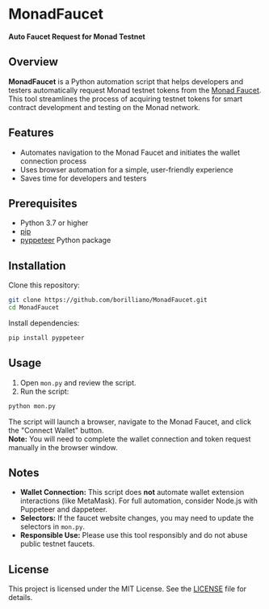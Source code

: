
# MonadFaucet

**Auto Faucet Request for Monad Testnet**

## Overview

**MonadFaucet** is a Python automation script that helps developers and testers automatically request Monad testnet tokens from the [Monad Faucet](https://faucet.monad.xyz/). This tool streamlines the process of acquiring testnet tokens for smart contract development and testing on the Monad network.

## Features

- Automates navigation to the Monad Faucet and initiates the wallet connection process
- Uses browser automation for a simple, user-friendly experience
- Saves time for developers and testers

## Prerequisites

- Python 3.7 or higher
- [pip](https://pip.pypa.io/en/stable/)
- [pyppeteer](https://github.com/pyppeteer/pyppeteer) Python package

## Installation

Clone this repository:

```bash
git clone https://github.com/borilliano/MonadFaucet.git
cd MonadFaucet
```

Install dependencies:

```bash
pip install pyppeteer
```

## Usage

1. Open `mon.py` and review the script.
2. Run the script:

```bash
python mon.py
```

The script will launch a browser, navigate to the Monad Faucet, and click the "Connect Wallet" button.  
**Note:** You will need to complete the wallet connection and token request manually in the browser window.

## Notes

- **Wallet Connection:** This script does **not** automate wallet extension interactions (like MetaMask). For full automation, consider Node.js with Puppeteer and dappeteer.
- **Selectors:** If the faucet website changes, you may need to update the selectors in `mon.py`.
- **Responsible Use:** Please use this tool responsibly and do not abuse public testnet faucets.

## License

This project is licensed under the MIT License. See the [LICENSE](LICENSE) file for details.
